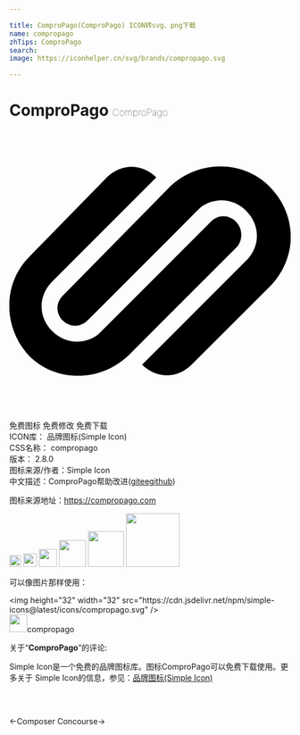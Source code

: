 ```yaml
---

title: ComproPago(ComproPago) ICON转svg、png下载
name: compropago
zhTips: ComproPago
search: 
image: https://iconhelper.cn/svg/brands/compropago.svg

---
```


# ComproPago  <small style="font-size: 60%;font-weight: 100">ComproPago</small>

<div id="svg" class="svg-wrap">
<svg role="img" viewBox="0 0 24 24" xmlns="http://www.w3.org/2000/svg"><title>ComproPago icon</title><path d="M19.32 7.778h-.003c-.604-.604-1.508-.604-2.11 0l-.15.15-.905.904-6.926 6.934-1.512 1.507c-.45.452-1.2.755-1.962.755-.75 0-1.5-.303-2.102-.904-.6-.603-.903-1.355-.903-2.11 0-.754.3-1.507.9-2.11l8.89-8.893c-1.206-1.205-3.015-1.205-4.222 0l-6.63 6.783c-2.263 2.262-2.263 6.03 0 8.44 2.26 2.264 6.028 2.264 8.44 0L19.47 9.89c.453-.605.453-1.507-.15-2.112zM22.18 4.772v-.01c-2.26-2.26-6.028-2.26-8.438 0l-9.19 9.347c-.6.603-.6 1.507 0 2.11.61.603 1.512.603 2.112 0l.15-.15.91-.905 6.934-6.935 1.344-1.355.15-.15c.45-.453 1.205-.754 1.96-.754s1.507.302 2.108.905c.605.61.904 1.362.904 2.113 0 .75-.3 1.512-.904 2.11l-8.893 8.89c1.207 1.212 3.014 1.212 4.22 0l6.786-6.776c2.262-2.413 2.262-6.027-.152-8.44z"/></svg>
</div>
<detail full-name='compropago'></detail>

<div class="detail-page">
<p>
<span><span class="badge-success badge">免费图标</span> <span class="badge-success badge">免费修改</span>  <span class="badge-success badge">免费下载</span> </span>
<br/>
<span>
ICON库：
<span class="badge-secondary badge">品牌图标(Simple Icon)</span> 
</span>
<br/>
<span>
CSS名称：
<span class="badge-secondary badge">compropago</span> 
</span>

<br/>
<span>
版本：
<span class="badge-secondary badge">2.8.0</span> 
</span>
<br/>
<span>图标来源/作者：<span class="badge-light badge">Simple Icon</span></span> 
<br/>
<span class="zh-detail">中文描述：<span class="badge-primary badge">ComproPago</span><span class="help-link"><span>帮助改进</span>(<a href="https://gitee.com/liuwave/icon-helper/edit/master/json/brands/compropago.json" target="_blank" rel="noopener noreferrer">gitee</a><a href="https://github.com/liuwave/icon-helper/edit/master/json/brands/compropago.json" target="_blank" rel="noopener noreferrer">github</a></span>)</span><br/>
</p>
</div><div class="description description alert alert-light"><p>图标来源地址：<a href="https://compropago.com" target="_blank" rel="noopener noreferrer">https://compropago.com</a></p></div>
<div class="alert alert-dark">
<img height="21" width="21" src="https://cdn.jsdelivr.net/npm/simple-icons@latest/icons/compropago.svg" />
<img height="24" width="24" src="https://cdn.jsdelivr.net/npm/simple-icons@latest/icons/compropago.svg" />
<img height="32" width="32" src="https://cdn.jsdelivr.net/npm/simple-icons@latest/icons/compropago.svg" />
<img height="48" width="48" src="https://cdn.jsdelivr.net/npm/simple-icons@latest/icons/compropago.svg" />
<img height="64" width="64" src="https://cdn.jsdelivr.net/npm/simple-icons@latest/icons/compropago.svg" />
<img height="96" width="96" src="https://cdn.jsdelivr.net/npm/simple-icons@latest/icons/compropago.svg" />

</div>
<div>
  <p>可以像图片那样使用：    
  </p>
  <div class="alert alert-primary" style="font-size: 14px">
    &lt;img height="32" width="32" src="https://cdn.jsdelivr.net/npm/simple-icons@latest/icons/compropago.svg" /&gt;
    <copy-btn content='<img height="32" width="32" src="https://cdn.jsdelivr.net/npm/simple-icons@latest/icons/compropago.svg" />'></copy-btn>
  </div>
  <div class="alert alert-secondary">
    <img height="32" width="32" src="https://cdn.jsdelivr.net/npm/simple-icons@latest/icons/compropago.svg" />compropago
    <copy-btn content="compropago" btn-title="复制图标名称"></copy-btn>
  </div>
</div>
<div class="icon-detail__container">
<p>关于“<b>ComproPago</b>”的评论:</p>
</div>
<Vssue title="关于“ComproPago”的评论" />
<div><p>Simple Icon是一个免费的品牌图标库。图标ComproPago可以免费下载使用。更多关于  Simple Icon的信息，参见：<a target="_blank" href="https://iconhelper.cn/brands.html">品牌图标(Simple Icon)</a>
</p></div>


<div style="padding:2rem 0 " class="page-nav"><p class="inner"><span class="prev">←<router-link to="/icon/composer.html">Composer</router-link></span> <span class="next"><router-link to="/icon/concourse.html">Concourse</router-link>→</span></p></div>
